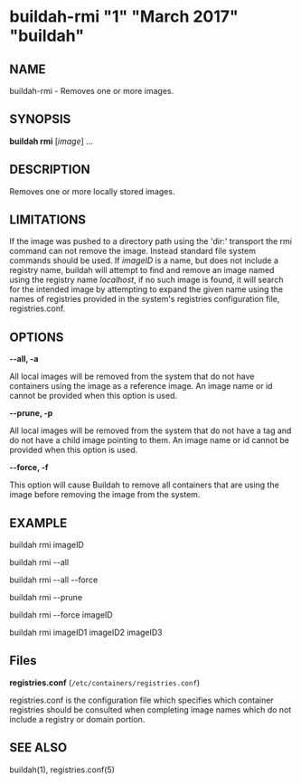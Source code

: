 # buildah-rmi "1" "March 2017" "buildah"

## NAME
buildah\-rmi - Removes one or more images.

## SYNOPSIS
**buildah rmi** [*image*] ...

## DESCRIPTION
Removes one or more locally stored images.

## LIMITATIONS
If the image was pushed to a directory path using the 'dir:' transport
the rmi command can not remove the image.  Instead standard file system
commands should be used.
If _imageID_ is a name, but does not include a registry name, buildah will attempt to find and remove an image named using the registry name *localhost*, if no such image is found, it will search for the intended image by attempting to expand the given name using the names of registries provided in the system's registries configuration file, registries.conf.

## OPTIONS

**--all, -a**

All local images will be removed from the system that do not have containers using the image as a reference image.
An image name or id cannot be provided when this option is used.

**--prune, -p**

All local images will be removed from the system that do not have a tag and do not have a child image pointing to them.
An image name or id cannot be provided when this option is used.

**--force, -f**

This option will cause Buildah to remove all containers that are using the image before removing the image from the system.

## EXAMPLE

buildah rmi imageID

buildah rmi --all

buildah rmi --all --force

buildah rmi --prune

buildah rmi --force imageID

buildah rmi imageID1 imageID2 imageID3

## Files

**registries.conf** (`/etc/containers/registries.conf`)

registries.conf is the configuration file which specifies which container registries should be consulted when completing image names which do not include a registry or domain portion.

## SEE ALSO
buildah(1), registries.conf(5)
